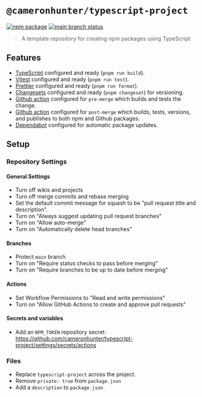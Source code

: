 # `@cameronhunter/typescript-project`

[![npm package](https://img.shields.io/npm/v/%40cameronhunter/typescript-project?logo=npm)](https://www.npmjs.com/package/@cameronhunter/typescript-project)
[![main branch status](https://img.shields.io/github/actions/workflow/status/cameronhunter/typescript-project/post-merge.yml?logo=github&label=main)](https://github.com/cameronhunter/typescript-project/actions/workflows/post-merge.yml)

> A template repository for creating npm packages using TypeScript

## Features

-   [TypeScript](https://www.typescriptlang.org/) configured and ready (`pnpm run build`).
-   [Vitest](https://vitest.dev/) configured and ready (`pnpm run test`).
-   [Prettier](https://prettier.io/) configured and ready (`pnpm run format`).
-   [Changesets](https://github.com/changesets/changesets) configured and ready (`pnpm changeset`) for versioning.
-   [Github action](https://docs.github.com/en/actions) configured for `pre-merge` which builds and tests the change.
-   [Github action](https://docs.github.com/en/actions) configured for `post-merge` which builds, tests, versions, and publishes to both npm and Github packages.
-   [Dependabot](https://docs.github.com/en/code-security/dependabot/dependabot-version-updates/about-dependabot-version-updates) configured for automatic package updates.

## Setup

### Repository Settings

#### General Settings

-   Turn off wikis and projects
-   Turn off merge commits and rebase merging
-   Set the default commit message for squash to be "pull request title and description".
-   Turn on "Always suggest updating pull request branches"
-   Turn on "Allow auto-merge"
-   Turn on "Automatically delete head branches"

#### Branches

-   Protect `main` branch
-   Turn on "Require status checks to pass before merging"
-   Turn on "Require branches to be up to date before merging"

#### Actions

-   Set Workflow Permissions to "Read and write permissions"
-   Turn on "Allow GitHub Actions to create and approve pull requests"

#### Secrets and variables

-   Add an `NPM_TOKEN` repository secret: https://github.com/cameronhunter/typescript-project/settings/secrets/actions

### Files

-   Replace `typescript-project` across the project.
-   Remove `private: true` from `package.json`
-   Add a `description` to `package.json`
